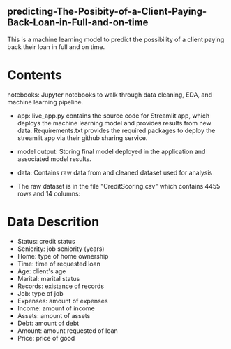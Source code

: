 ## predicting-The-Posibity-of-a-Client-Paying-Back-Loan-in-Full-and-on-time
This is a machine learning model to predict the possibility of a client paying back their loan in full and on time. 

# Contents
notebooks: Jupyter notebooks to walk through data cleaning, EDA, and machine learning pipeline.

- app: live_app.py contains the source code for Streamlit app, which deploys the machine learning model and provides results from new data. Requirements.txt provides the required packages to deploy the streamlit app via their github sharing service.

- model output: Storing final model deployed in the application and associated model results.

- data: Contains raw data from  and cleaned dataset used for analysis

- The raw dataset is in the file "CreditScoring.csv" which contains 4455 rows and 14 columns:

# Data Descrition
- Status:	credit status
- Seniority:	job seniority (years)
- Home:	type of home ownership
- Time:	time of requested loan
- Age:	client's age
- Marital:	marital status
- Records:	existance of records
- Job:	type of job
- Expenses:	amount of expenses
- Income:	amount of income
- Assets:	amount of assets
- Debt:	amount of debt
- Amount:	amount requested of loan
- Price:	price of good
